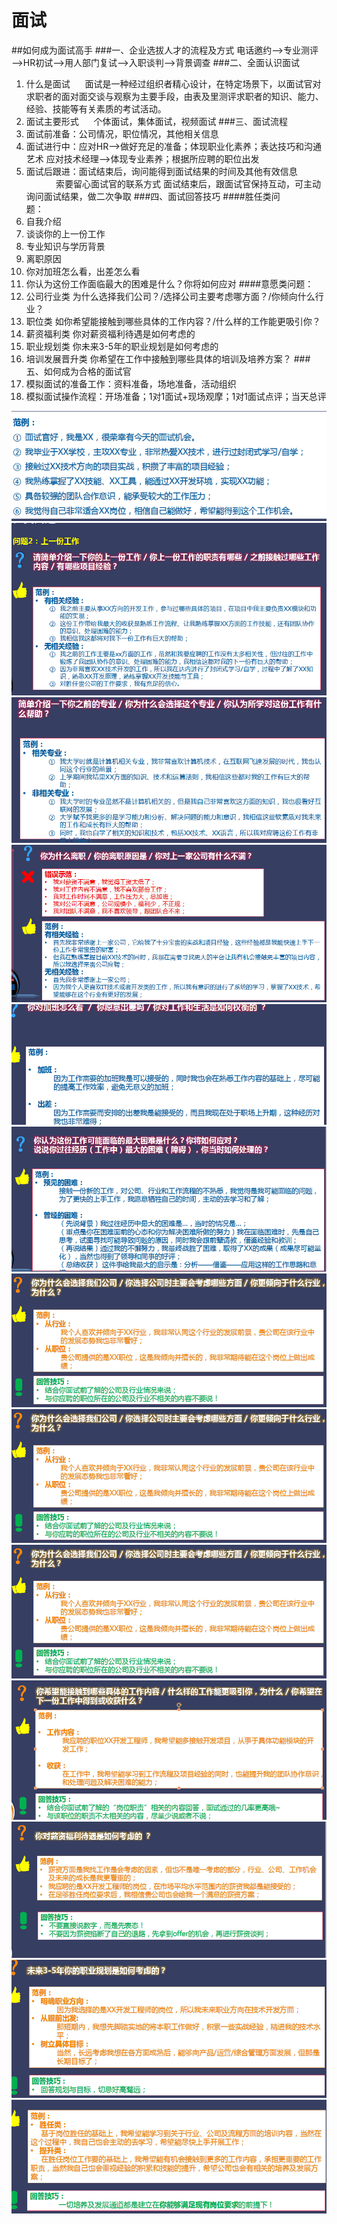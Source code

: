 # 面试
##如何成为面试高手
###一、企业选拔人才的流程及方式
电话邀约—>专业测评—>HR初试—>用人部门复试—>入职谈判—>背景调查
###二、全面认识面试
1. 什么是面试
     面试是一种经过组织者精心设计，在特定场景下，以面试官对求职者的面对面交谈与观察为主要手段，由表及里测评求职者的知识、能力、经验、技能等有关素质的考试活动。
2. 面试主要形式
     个体面试，集体面试，视频面试
###三、面试流程
1. 面试前准备：公司情况，职位情况，其他相关信息
2. 面试进行中：应对HR—>做好充足的准备；体现职业化素养；表达技巧和沟通艺术
应对技术经理—>体现专业素养；根据所应聘的职位出发
3. 面试后跟进：面试结束后，询问能得到面试结果的时间及其他有效信息
            索要留心面试官的联系方式
面试结束后，跟面试官保持互动，可主动询问面试结果，做二次争取
###四、面试回答技巧
####胜任类问题：                 
1. 自我介绍                   
2. 谈谈你的上一份工作        
3. 专业知识与学历背景
4. 离职原因
5. 你对加班怎么看，出差怎么看
6. 你认为这份工作面临最大的困难是什么？你将如何应对
####意愿类问题：
1. 公司行业类 为什么选择我们公司？/选择公司主要考虑哪方面？/你倾向什么行业？
2. 职位类 如你希望能接触到哪些具体的工作内容？/什么样的工作能更吸引你？
3. 薪资福利类 你对薪资福利待遇是如何考虑的
4. 职业规划类 你未来3-5年的职业规划是如何考虑的
5. 培训发展晋升类 你希望在工作中接触到哪些具体的培训及培养方案？
###五、如何成为合格的面试官
1. 模拟面试的准备工作：资料准备，场地准备，活动组织
2. 模拟面试操作流程：开场准备；1对1面试+现场观摩；1对1面试点评；当天总评

![面试1](./images/面试1.png "面试1")
![面试2](./images/面试2.png "面试2")
![面试3](./images/面试3.png "面试3")
![面试4](./images/面试4.png "面试4")
![面试5](./images/面试5.png "面试5")
![面试6](./images/面试6.png "面试6")
![面试7](./images/面试7.png "面试7")
![面试8](./images/面试8.png "面试8")
![面试9](./images/面试9.png "面试9")
![面试10](./images/面试10.png "面试10")
![面试11](./images/面试11.png "面试11")
![面试12](./images/面试12.png "面试12")
![面试13](./images/面试13.png "面试13")